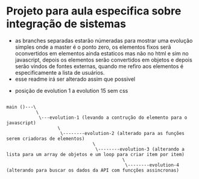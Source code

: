 # Projeto para aula especifica sobre integração de sistemas
- as branches separadas estarão númeradas para mostrar uma evolução simples onde a master é o ponto zero, os elementos fixos serã oconvertidos em elementos ainda estaticos mas não no html e sim no javascript, depois os elementos serão convertidos em objetos e depois serão vindos de fontes externas, quando me refiro aos elementos é especificamente a lista de usuários.
- esse readme irá ser alterado assim que possivel

* posição de evolution 1 a evolution 15 sem css
```

main ()---\
           \
            \---evolution-1 (levando a contrução do elemento para o javascript)
                   \
                    \--------evolution-2 (alterado para as funções serem criadoras de elementos)
                                \
                                 \--------evolution-3 (alterando a lista para um array de objetos e um loop para criar item por item)
                                           \
                                            \--------evolution-4 (alterando para buscar os dados da API com funcções assincronas)